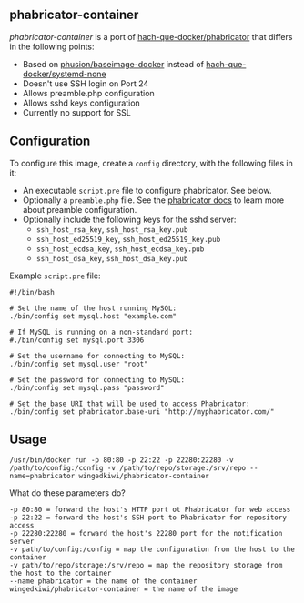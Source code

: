 phabricator-container
---------------------

_phabricator-container_ is a port of [hach-que-docker/phabricator](https://github.com/hach-que-docker/phabricator) that differs in the following points:

  - Based on [phusion/baseimage-docker](https://github.com/phusion/baseimage-docker) instead of [hach-que-docker/systemd-none](https://github.com/hach-que-docker/systemd-none)
  - Doesn't use SSH login on Port 24
  - Allows preamble.php configuration
  - Allows sshd keys configuration
  - Currently no support for SSL

Configuration
-------------

To configure this image, create a `config` directory, with the following files in it:
  - An executable `script.pre` file to configure phabricator. See below.
  - Optionally a `preamble.php` file. See the [phabricator docs](https://secure.phabricator.com/book/phabricator/article/configuring_preamble/) to learn more about preamble configuration.
  - Optionally include the following keys for the sshd server:
    - `ssh_host_rsa_key`, `ssh_host_rsa_key.pub`
    - `ssh_host_ed25519_key`, `ssh_host_ed25519_key.pub`
    - `ssh_host_ecdsa_key`, `ssh_host_ecdsa_key.pub`
    - `ssh_host_dsa_key`, `ssh_host_dsa_key.pub`

Example `script.pre` file:

    #!/bin/bash

    # Set the name of the host running MySQL:
    ./bin/config set mysql.host "example.com"

    # If MySQL is running on a non-standard port:
    #./bin/config set mysql.port 3306

    # Set the username for connecting to MySQL:
    ./bin/config set mysql.user "root"

    # Set the password for connecting to MySQL:
    ./bin/config set mysql.pass "password"

    # Set the base URI that will be used to access Phabricator:
    ./bin/config set phabricator.base-uri "http://myphabricator.com/"

Usage
----------

    /usr/bin/docker run -p 80:80 -p 22:22 -p 22280:22280 -v /path/to/config:/config -v /path/to/repo/storage:/srv/repo --name=phabricator wingedkiwi/phabricator-container

What do these parameters do?

    -p 80:80 = forward the host's HTTP port ot Phabricator for web access
    -p 22:22 = forward the host's SSH port to Phabricator for repository access
    -p 22280:22280 = forward the host's 22280 port for the notification server
    -v path/to/config:/config = map the configuration from the host to the container
    -v path/to/repo/storage:/srv/repo = map the repository storage from the host to the container
    --name phabricator = the name of the container
    wingedkiwi/phabricator-container = the name of the image


